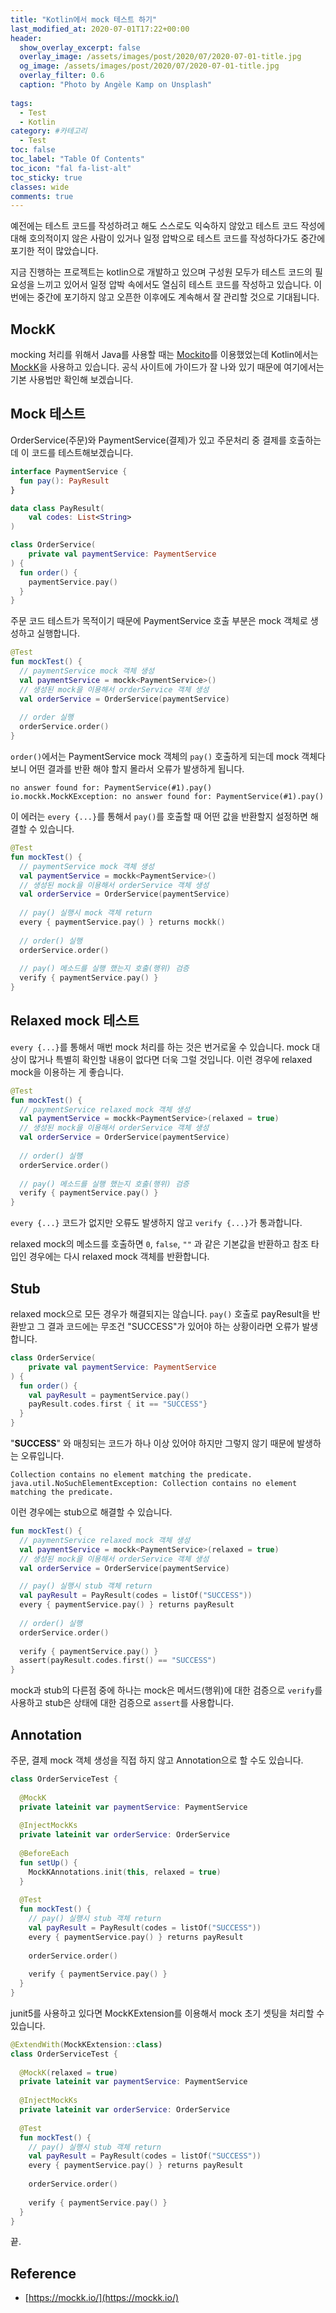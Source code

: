 ```yaml
---
title: "Kotlin에서 mock 테스트 하기"
last_modified_at: 2020-07-01T17:22+00:00
header:
  show_overlay_excerpt: false
  overlay_image: /assets/images/post/2020/07/2020-07-01-title.jpg
  og_image: /assets/images/post/2020/07/2020-07-01-title.jpg
  overlay_filter: 0.6
  caption: "Photo by Angèle Kamp on Unsplash"
  
tags:
  - Test
  - Kotlin
category: #카테고리
  - Test
toc: false
toc_label: "Table Of Contents"
toc_icon: "fal fa-list-alt"
toc_sticky: true
classes: wide
comments: true
---
```


예전에는 테스트 코드를 작성하려고 해도 스스로도 익숙하지 않았고 테스트 코드 작성에 대해 호의적이지 않은 사람이 있거나 일정 압박으로 테스트 코드를 작성하다가도 중간에 포기한 적이 많았습니다.
 
지금 진행하는 프로젝트는 kotlin으로 개발하고 있으며 구성원 모두가 테스트 코드의 필요성을 느끼고 있어서 일정 압박 속에서도 열심히 테스트 코드를 작성하고 있습니다. 이번에는 중간에 포기하지 않고 오픈한 이후에도 계속해서 잘 관리할 것으로 기대됩니다.

## MockK

mocking 처리를 위해서 Java를 사용할 때는 [Mockito](https://site.mockito.org/)를 이용했었는데 Kotlin에서는 [MockK](https://mockk.io/)을 사용하고 있습니다. 공식 사이트에 가이드가 잘 나와 있기 때문에 여기에서는 기본 사용법만 확인해 보겠습니다.

## Mock 테스트

OrderService(주문)와 PaymentService(결제)가 있고 주문처리 중 결제를 호출하는데 이 코드를 테스트해보겠습니다.

```kotlin
interface PaymentService {  
  fun pay(): PayResult  
}
```

```kotlin
data class PayResult(  
    val codes: List<String>
)
```

```kotlin
class OrderService(  
    private val paymentService: PaymentService  
) {  
  fun order() {  
    paymentService.pay()  
  }  
}
```

주문 코드 테스트가 목적이기 때문에 PaymentService 호출 부분은 mock 객체로 생성하고 실행합니다.

```kotlin
@Test  
fun mockTest() {  
  // paymentService mock 객체 생성  
  val paymentService = mockk<PaymentService>()  
  // 생성된 mock을 이용해서 orderService 객체 생성  
  val orderService = OrderService(paymentService)  
  
  // order 실행  
  orderService.order()  
}
```
`order()`에서는 PaymentService mock 객체의 `pay()` 호출하게 되는데 mock 객체다 보니 어떤 결과를 반환 해야 할지 몰라서 오류가 발생하게 됩니다.
```
no answer found for: PaymentService(#1).pay()
io.mockk.MockKException: no answer found for: PaymentService(#1).pay()
```

이 에러는 `every {...}`를 통해서 `pay()`를 호출할 때 어떤 값을 반환할지 설정하면 해결할 수 있습니다. 
```kotlin
@Test  
fun mockTest() {  
  // paymentService mock 객체 생성  
  val paymentService = mockk<PaymentService>()  
  // 생성된 mock을 이용해서 orderService 객체 생성  
  val orderService = OrderService(paymentService)  
  
  // pay() 실행시 mock 객체 return  
  every { paymentService.pay() } returns mockk()  
  
  // order() 실행  
  orderService.order()  
  
  // pay() 메소드를 실행 했는지 호출(행위) 검증  
  verify { paymentService.pay() }  
}
```

## Relaxed mock 테스트

`every {...}`를 통해서 매번 mock 처리를 하는 것은 번거로울 수 있습니다. mock 대상이 많거나 특별히 확인할 내용이 없다면 더욱 그럴 것입니다. 이런 경우에 relaxed mock을 이용하는 게 좋습니다.

```kotlin
@Test  
fun mockTest() {  
  // paymentService relaxed mock 객체 생성  
  val paymentService = mockk<PaymentService>(relaxed = true)  
  // 생성된 mock을 이용해서 orderService 객체 생성  
  val orderService = OrderService(paymentService)  
  
  // order() 실행  
  orderService.order()  
  
  // pay() 메소드를 실행 했는지 호출(행위) 검증  
  verify { paymentService.pay() }
}
```
`every {...}` 코드가 없지만 오류도 발생하지 않고 `verify {...}`가 통과합니다. 

relaxed mock의 메소드를 호출하면 `0`, `false`, `""` 과 같은 기본값을 반환하고 참조 타입인 경우에는 다시 relaxed mock 객체를 반환합니다. 

## Stub
relaxed mock으로 모든 경우가 해결되지는 않습니다. `pay()` 호출로 payResult을 반환받고 그 결과 코드에는 무조건 "SUCCESS"가 있어야 하는 상황이라면 오류가 발생합니다.
```kotlin
class OrderService(  
    private val paymentService: PaymentService  
) {  
  fun order() {  
    val payResult = paymentService.pay()  
    payResult.codes.first { it == "SUCCESS"}  
  }  
}
```
"**SUCCESS**" 와 매칭되는 코드가 하나 이상 있어야 하지만 그렇지 않기 때문에 발생하는 오류입니다.
```
Collection contains no element matching the predicate.
java.util.NoSuchElementException: Collection contains no element matching the predicate.
```

이런 경우에는 stub으로 해결할 수 있습니다.

```kotlin
fun mockTest() {  
  // paymentService relaxed mock 객체 생성  
  val paymentService = mockk<PaymentService>(relaxed = true)  
  // 생성된 mock을 이용해서 orderService 객체 생성  
  val orderService = OrderService(paymentService)  

  // pay() 실행시 stub 객체 return    
  val payResult = PayResult(codes = listOf("SUCCESS"))
  every { paymentService.pay() } returns payResult  
  
  // order() 실행  
  orderService.order()  
  
  verify { paymentService.pay() }  
  assert(payResult.codes.first() == "SUCCESS")
}
```

mock과 stub의 다른점 중에 하나는 mock은 메서드(행위)에 대한 검증으로 `verify`를 사용하고 stub은 상태에 대한 검증으로 `assert`를 사용합니다.  

## Annotation

주문, 결제 mock 객체 생성을 직접 하지 않고 Annotation으로 할 수도 있습니다.

```kotlin
class OrderServiceTest {  
  
  @MockK  
  private lateinit var paymentService: PaymentService  
  
  @InjectMockKs  
  private lateinit var orderService: OrderService  
  
  @BeforeEach  
  fun setUp() {  
    MockKAnnotations.init(this, relaxed = true)  
  }  
  
  @Test  
  fun mockTest() {  
    // pay() 실행시 stub 객체 return    
    val payResult = PayResult(codes = listOf("SUCCESS"))
    every { paymentService.pay() } returns payResult  
  
    orderService.order()  
  
    verify { paymentService.pay() }  
  }  
}
```
junit5를 사용하고 있다면 MockKExtension를 이용해서 mock 초기 셋팅을 처리할 수 있습니다.
```kotlin
@ExtendWith(MockKExtension::class)  
class OrderServiceTest {  
  
  @MockK(relaxed = true)
  private lateinit var paymentService: PaymentService  
  
  @InjectMockKs  
  private lateinit var orderService: OrderService  
  
  @Test  
  fun mockTest() {  
    // pay() 실행시 stub 객체 return    
    val payResult = PayResult(codes = listOf("SUCCESS"))
    every { paymentService.pay() } returns payResult  
  
    orderService.order()  
  
    verify { paymentService.pay() }  
  }  
}
```

끝.

## Reference
- [https://mockk.io/](https://mockk.io/)

